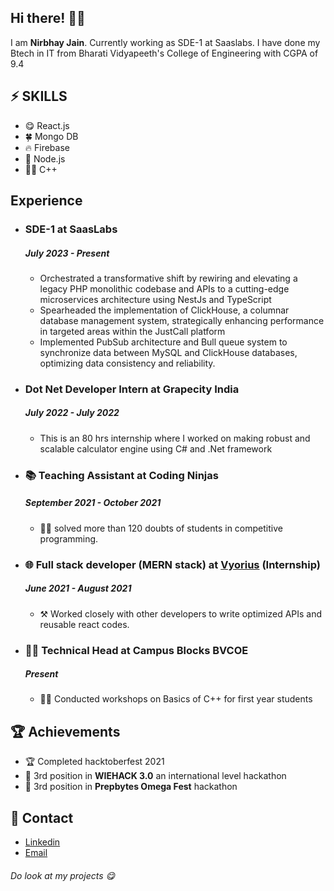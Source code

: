 <h2> Hi there! 👋🤓</h2>
<p> I am <b> Nirbhay Jain</b>. Currently working as SDE-1 at Saaslabs. I have done my Btech in IT from Bharati Vidyapeeth's College of Engineering with CGPA of 9.4
<h2>⚡ SKILLS</h2>
<ul>
  <li>😋 React.js</li>
  <li>🍀 Mongo DB</li>
  <li>🔥 Firebase</li>
  <li>🍃 Node.js</li>
  <li>🏃‍♀️ C++</li>
</ul>
<h2>Experience</h2>
<ul>
   <li>
      <h3>SDE-1 at SaasLabs</h3>
      <h5>July 2023 - Present</h5>
    <ul>
      <li>Orchestrated a transformative shift by rewiring and elevating a legacy PHP monolithic codebase and APIs to a cutting-edge microservices architecture using NestJs and TypeScript </li>
<li>Spearheaded the implementation of ClickHouse, a columnar database management system, strategically enhancing performance in targeted areas within the JustCall platform</li>
<li>Implemented PubSub architecture and Bull queue system to synchronize data between MySQL and ClickHouse databases, optimizing data consistency and reliability.</li>
     </ul>
  </li>
   <li>
      <h3>Dot Net Developer Intern at Grapecity India</h3>
      <h5>July 2022 - July 2022</h5>
    <ul>
      <li>This is an 80 hrs internship where I worked on making robust and scalable calculator engine using C#
and .Net framework</li>
     </ul>
  </li>
  <li>
      <h3> 📚 Teaching Assistant at Coding Ninjas</h3>
      <h5>September 2021 - October 2021</h5>
    <ul>
      <li> 👨‍🏫 solved more than 120 doubts of students in competitive programming.</li>
     </ul>
  </li>
  <li>
    <h3>🌐 Full stack developer (MERN stack) at <a href="https://www.vyorius.com/">Vyorius</a> (Internship)</h3>
    <h5>June 2021 - August 2021</h5>
    <ul>
      <li> ⚒ Worked closely with other developers to write optimized APIs and reusable react codes.</li>
     </ul>
  </li>
  <li>
        <h3>👩‍💻 Technical Head at Campus Blocks BVCOE</h3>
        <h5>Present</h5>
        <ul>
          <li>👨‍🏫 Conducted workshops on Basics of C++ for first year students</li>
        </ul>
      </li>
</ul>
<h2>🏆 Achievements</h2>
<ul>
  <li>🏆 Completed hacktoberfest 2021</li>
  <li>🥉 3rd position in <b>WIEHACK 3.0</b> an international level hackathon</li>  
  <li>🥉 3rd position in <b>Prepbytes Omega Fest</b> hackathon</li>  
</ul>
<h2>🤙 Contact</h2>
<ul>
  <li><a href="https://www.linkedin.com/in/nirbhay-jain-041a1b191/">Linkedin</a></li>
  <li><a href="mailto: nirbhay1910@gmail.com">Email</a></li>
  </ul>
  
<h6>Do look at my projects 😋</h6>
